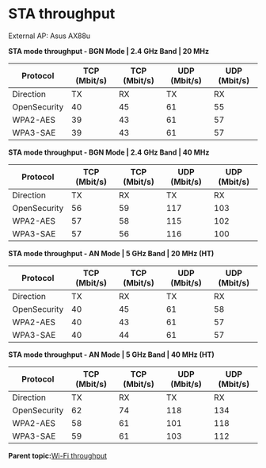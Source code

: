 # STA throughput

External AP: Asus AX88u

**STA mode throughput - BGN Mode | 2.4 GHz Band | 20 MHz**

|Protocol|TCP \(Mbit/s\)|TCP \(Mbit/s\)|UDP \(Mbit/s\)|UDP \(Mbit/s\)|
|--------|--------------|--------------|--------------|--------------|
|Direction|TX|RX|TX|RX|
|OpenSecurity|40|45|61|55|
|WPA2-AES|39|43|61|57|
|WPA3-SAE|39|43|61|57|


**STA mode throughput - BGN Mode | 2.4 GHz Band | 40 MHz**

|Protocol|TCP \(Mbit/s\)|TCP \(Mbit/s\)|UDP \(Mbit/s\)|UDP \(Mbit/s\)|
|--------|--------------|--------------|--------------|--------------|
|Direction|TX|RX|TX|RX|
|OpenSecurity|56|59|117|103|
|WPA2-AES|57|58|115|102|
|WPA3-SAE|57|56|116|100|


**STA mode throughput - AN Mode | 5 GHz Band | 20 MHz (HT)**

|Protocol|TCP \(Mbit/s\)|TCP \(Mbit/s\)|UDP \(Mbit/s\)|UDP \(Mbit/s\)|
|--------|--------------|--------------|--------------|--------------|
|Direction|TX|RX|TX|RX|
|OpenSecurity|40|45|61|58|
|WPA2-AES|40|43|61|57|
|WPA3-SAE|40|44|61|57|


**STA mode throughput - AN Mode | 5 GHz Band | 40 MHz (HT)**

|Protocol|TCP \(Mbit/s\)|TCP \(Mbit/s\)|UDP \(Mbit/s\)|UDP \(Mbit/s\)|
|--------|--------------|--------------|--------------|--------------|
|Direction|TX|RX|TX|RX|
|OpenSecurity|62|74|118|134|
|WPA2-AES|58|61|101|118|
|WPA3-SAE|59|61|103|112|

**Parent topic:**[Wi-Fi throughput](../topics/wi-fi_throughput_01.md)

